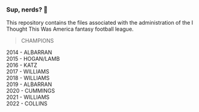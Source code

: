### Sup, nerds? 👋

This repository contains the files associated with the administration of the I Thought This Was America fantasy football league.

> CHAMPIONS  

2014 - ALBARRAN  
2015 - HOGAN/LAMB  
2016 - KATZ  
2017 - WILLIAMS  
2018 - WILLIAMS  
2019 - ALBARRAN  
2020 - CUMMINGS  
2021 - WILLIAMS  
2022 - COLLINS  
